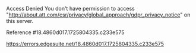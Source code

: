 Access Denied
You don't have permission to access "http://about.att.com/csr/privacy/global_approach/gdpr_privacy_notice" on this server.

Reference #18.4860d017.1725804335.c233e575

https://errors.edgesuite.net/18.4860d017.1725804335.c233e575